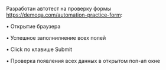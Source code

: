 Разработан автотест на проверку формы https://demoqa.com/automation-practice-form:

• Открытие браузера

• Успешное заполнилнение всех полей

• Click по клавише Submit

• Проверка появления всех данных в открытом поп-ап окне
